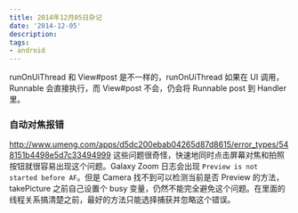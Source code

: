 ```yaml
---
title: 2014年12月05日杂记
date: '2014-12-05'
description:
tags:
- android
---
```


runOnUiThread 和  View#post 是不一样的，runOnUiThread 如果在 UI 调用，Runnable 会直接执行，而 View#post 不会，仍会将 Runnable post 到 Handler 里。



### 自动对焦报错

http://www.umeng.com/apps/d5dc200ebab04265d87d8615/error_types/548151b4498e5d7c33494999 这些问题很奇怪，快速地同时点击屏幕对焦和拍照按钮就很容易出现这个问题。Galaxy Zoom 日志会出现 `Preview is not started before AF`。但是 Camera 找不到可以检测当前是否 Preview 的方法，takePicture 之前自己设置个 busy 变量，仍然不能完全避免这个问题。在里面的线程关系搞清楚之前，最好的方法只能选择捕获并忽略这个错误。
